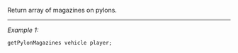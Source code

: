 Return array of magazines on pylons.


---
*Example 1:*
```sqf
getPylonMagazines vehicle player;
```